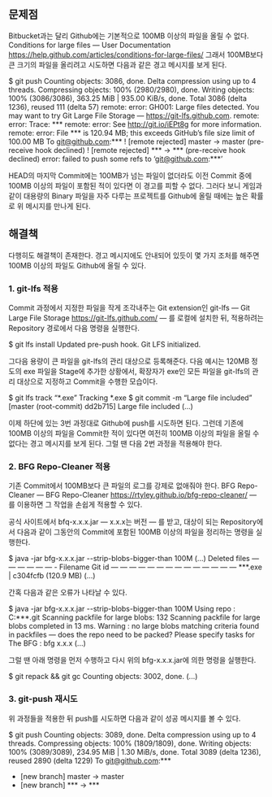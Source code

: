 ## 문제점
Bitbucket과는 달리 Github에는 기본적으로 100MB 이상의 파일을 올릴 수 없다.
Conditions for large files — User Documentation
https://help.github.com/articles/conditions-for-large-files/
그래서 100MB보다 큰 크기의 파일을 올리려고 시도하면 다음과 같은 경고 메시지를 보게 된다.

$ git push
Counting objects: 3086, done.
Delta compression using up to 4 threads.
Compressing objects: 100% (2980/2980), done.
Writing objects: 100% (3086/3086), 363.25 MiB | 935.00 KiB/s, done.
Total 3086 (delta 1236), reused 111 (delta 57)
remote: error: GH001: Large files detected. You may want to try Git Large File Storage — https://git-lfs.github.com.
remote: error: Trace: ***
remote: error: See http://git.io/iEPt8g for more information.
remote: error: File *** is 120.94 MB; this exceeds GitHub’s file size limit of 100.00 MB
To git@github.com:***
 ! [remote rejected] master -> master (pre-receive hook declined)
 ! [remote rejected] *** -> *** (pre-receive hook declined)
error: failed to push some refs to ‘git@github.com:***’

HEAD의 마지막 Commit에는 100MB가 넘는 파일이 없더라도 이전 Commit 중에 100MB 이상의 파일이 포함된 적이 있다면 이 경고를 피할 수 없다. 그러다 보니 게임과 같이 대용량의 Binary 파일을 자주 다루는 프로젝트를 Github에 올릴 때에는 높은 확률로 위 메시지를 만나게 된다.

## 해결책
다행히도 해결책이 존재한다. 경고 메시지에도 안내되어 있듯이 몇 가지 조처를 해주면 100MB 이상의 파일도 Github에 올릴 수 있다.

### 1. git-lfs 적용
Commit 과정에서 지정한 파일을 작게 조각내주는 Git extension인 git-lfs — Git Large File Storage https://git-lfs.github.com/ — 를 로컬에 설치한 뒤, 적용하려는 Repository 경로에서 다음 명령을 실행한다.

$ git lfs install
Updated pre-push hook.
Git LFS initialized.

그다음 용량이 큰 파일을 git-lfs의 관리 대상으로 등록해준다. 다음 예시는 120MB 정도의 exe 파일을 Stage에 추가한 상황에서, 확장자가 exe인 모든 파일을 git-lfs의 관리 대상으로 지정하고 Commit을 수행한 모습이다.

$ git lfs track “*.exe”
Tracking *.exe
$ git commit -m “Large file included”
[master (root-commit) dd2b715] Large file included
(...)

이제 하단에 있는 3번 과정대로 Github에 push를 시도하면 된다. 그런데 기존에 100MB 이상의 파일을 Commit한 적이 있다면 여전히 100MB 이상의 파일을 올릴 수 없다는 경고 메시지를 보게 된다. 그럴 땐 다음 2번 과정을 적용해야 한다.

### 2. BFG Repo-Cleaner 적용
기존 Commit에서 100MB보다 큰 파일의 로그를 강제로 없애줘야 한다. BFG Repo-Cleaner — BFG Repo-Cleaner https://rtyley.github.io/bfg-repo-cleaner/ — 를 이용하면 그 작업을 손쉽게 적용할 수 있다.

공식 사이트에서 bfq-x.x.x.jar — x.x.x는 버전 — 를 받고, 대상이 되는 Repository에서 다음과 같이 그동안의 Commit에 포함된 100MB 이상의 파일을 정리하는 명령을 실행한다.

$ java -jar bfg-x.x.x.jar --strip-blobs-bigger-than 100M
(...)
Deleted files
    — — — — — — -
    Filename Git id
    — — — — — — — — — — — — — — 
    ***.exe | c304fcfb (120.9 MB)
(...)


간혹 다음과 같은 오류가 나타날 수 있다.

$ java -jar bfg-x.x.x.jar --strip-blobs-bigger-than 100M
Using repo : C:\***\.git
Scanning packfile for large blobs: 132
Scanning packfile for large blobs completed in 13 ms.
Warning : no large blobs matching criteria found in packfiles — does the repo need to be packed?
Please specify tasks for The BFG :
bfg x.x.x
(...)

그럴 땐 아래 명령을 먼저 수행하고 다시 위의 bfg-x.x.x.jar에 의한 명령을 실행한다.

$ git repack && git gc
Counting objects: 3002, done.
(...)

### 3. git-push 재시도
위 과정들을 적용한 뒤 push를 시도하면 다음과 같이 성공 메시지를 볼 수 있다.

$ git push
Counting objects: 3089, done.
Delta compression using up to 4 threads.
Compressing objects: 100% (1809/1809), done.
Writing objects: 100% (3089/3089), 234.95 MiB | 1.30 MiB/s, done.
Total 3089 (delta 1236), reused 2890 (delta 1229)
To git@github.com:***
 * [new branch] master -> master
 * [new branch] *** -> ***
